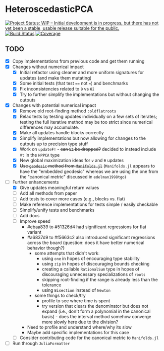 # HeteroscedasticPCA

[![Project Status: WIP – Initial development is in progress, but there has not yet been a stable, usable release suitable for the public.](https://www.repostatus.org/badges/latest/wip.svg)](https://www.repostatus.org/#wip)
[![Build Status](https://github.com/dahong67/HeteroscedasticPCA.jl/workflows/CI/badge.svg)](https://github.com/dahong67/HeteroscedasticPCA.jl/actions)
[![Coverage](https://codecov.io/gh/dahong67/HeteroscedasticPCA.jl/branch/master/graph/badge.svg)](https://codecov.io/gh/dahong67/HeteroscedasticPCA.jl)

## TODO

+ [x] Copy implementations from previous code and get them running
+ [x] Changes without numerical impact
  + [x] Initial refactor using cleaner and more uniform signatures for updates (and make them mutating)
  + [x] Some initial tests (that test `==` not `≈`) and benchmarks
  + [x] Fix inconsistencies related to `θ` vs `θ2`
  + [x] Try to further simplify the implementations but without changing the outputs
+ [x] Changes with potential numerical impact
  + [x] Remove old root-finding method `:oldflatroots`
  + [x] Relax tests by testing updates individually on a few sets of iterates; testing the full iterative method may be too strict since numerical differences may accumulate.
  + [x] Make all updates handle blocks correctly
  + [x] Simplify implementations but now allowing for changes to the outputs up to precision type stuff
  + [x] Work on `updateF!` - ~~can `Vt` be dropped?~~ decided to instead include `Vt` in the `HPPCA` type
  + [x] New global maximization ideas for `v` and `θ` updates
  + [x] ~~Use `geodesic` method from `Manifolds.jl`~~ (`Manifolds.jl` appears to have the "embedded geodesic" whereas we are using the one from the "canonical metric" discussed in `edelman1998tgo`)
+ [ ] Further enhancements
  + [x] Give updates meaningful return values
  + [ ] Add all methods from paper
  + [ ] Add tests to cover more cases (e.g., blocks vs. flat)
  + [ ] Make reference implementations for tests simple / easily checkable
  + [ ] Simplify/unify tests and benchmarks
  + [ ] Add docs
  + [ ] Improve speed
    + #ebaa839 to #51326d4 had significant regressions for flat variant
    + #a6837d9 to #f5663c2 also introduced significant regressions across the board (question: does it have better numerical behavior though?)
      + some attempts that didn't work:
        + using `one` in hopes of encouraging type stability
        + using `zip` in hopes of discouraging bounds checking
        + creating a callable `RationalSum` type in hopes of discouraging unnecessary specializations of `roots`
        + skipping root-finding if the range is already less than the tolerance
        + using `Bisection` instead of `Newton`
      + some things to check/try
        + profile to see where time is spent
        + try version that clears the denominator but does not expand (i.e., don't form a polynomial in the canonical basis) - does the interval method somehow converge more slowly here due to the division?
    + Need to profile and understand where/why its slow
    + Maybe add specific implementations for this case
  + [ ] Consider contributing code for the canonical metric to `Manifolds.jl`
+ [ ] Run through `JuliaFormatter`
